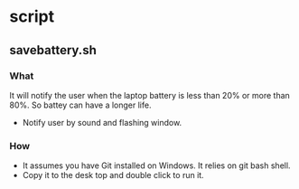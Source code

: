 # script

## savebattery.sh
### What
It will notify the user when the laptop battery 
is less than 20% or more than 80%. So battey can have a longer life.
* Notify user by sound and flashing window. 
### How
* It assumes you have Git installed on Windows. It relies on git bash shell.
* Copy it to the desk top and double click to run it.
